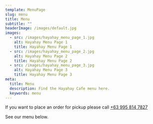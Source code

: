 ```yaml
---
template: MenuPage
slug: menu
title: Menu
subtitle: ""
headerImage: /images/default.jpg
images:
  - src: /images/hayahay_menu_page_1.jpg
    alt: Hayahay Menu Page 1
    title: Hayahay Menu Page 1
  - src: /images/hayahay_menu_page_2.jpg
    alt: Hayahay Menu Page 2
    title: Hayahay Menu Page 2
  - src: /images/hayahay_menu_page_3.jpg
    alt: Hayahay Menu Page 3
    title: Hayahay Menu Page 3
meta:
  title: Menu
  description: Find the Hayahay Cafe menu here.
  keywords: menu
---
```

If you want to place an order for pickup please call <a class="btn btn-primary btn-sm" href="tel:+639958147827">+63 995 814 7827</a>

See our menu below.